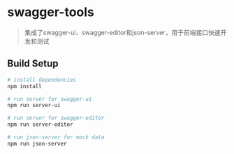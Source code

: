 # swagger-tools

> 集成了swagger-ui、swagger-editor和json-server，用于前端接口快速开发和测试

## Build Setup

``` bash
# install dependencies
npm install

# run server for swagger-ui
npm run server-ui

# run server for swagger-editor
npm run server-editor

# run json-server for mock data
npm run json-server

```
